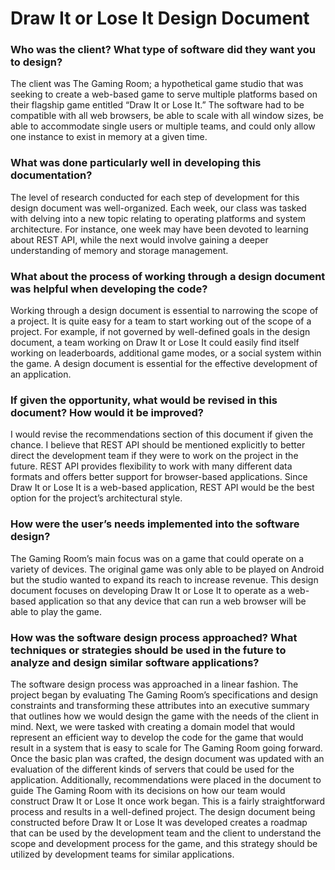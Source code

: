 # Draw It or Lose It Design Document

<h3>Who was the client? What type of software did they want you to design?</h3>
<p>The client was The Gaming Room; a hypothetical game studio that was seeking to create a web-based game to serve multiple platforms based on their flagship game entitled “Draw It or Lose It.” The software had to be compatible with all web browsers, be able to scale with all window sizes, be able to accommodate single users or multiple teams, and could only allow one instance to exist in memory at a given time.</p>

<h3>What was done particularly well in developing this documentation?</h3>
<p>The level of research conducted for each step of development for this design document was well-organized. Each week, our class was tasked with delving into a new topic relating to operating platforms and system architecture. For instance, one week may have been devoted to learning about REST API, while the next would involve gaining a deeper understanding of memory and storage management.</p>

<h3>What about the process of working through a design document was helpful when developing the code?</h3>
<p>Working through a design document is essential to narrowing the scope of a project. It is quite easy for a team to start working out of the scope of a project. For example, if not governed by well-defined goals in the design document, a team working on Draw It or Lose It could easily find itself working on leaderboards, additional game modes, or a social system within the game. A design document is essential for the effective development of an application.</p>

<h3>If given the opportunity, what would be revised in this document? How would it be improved?</h3>
<p>I would revise the recommendations section of this document if given the chance. I believe that REST API should be mentioned explicitly to better direct the development team if they were to work on the project in the future. REST API provides flexibility to work with many different data formats and offers better support for browser-based applications. Since Draw It or Lose It is a web-based application, REST API would be the best option for the project’s architectural style. </p>

<h3>How were the user’s needs implemented into the software design?</h3>
<p>The Gaming Room’s main focus was on a game that could operate on a variety of devices. The original game was only able to be played on Android but the studio wanted to expand its reach to increase revenue. This design document focuses on developing Draw It or Lose It to operate as a web-based application so that any device that can run a web browser will be able to play the game.</p>

<h3>How was the software design process approached? What techniques or strategies should be used in the future to analyze and design similar software applications?</h3>
<p>The software design process was approached in a linear fashion. The project began by evaluating The Gaming Room’s specifications and design constraints and transforming these attributes into an executive summary that outlines how we would design the game with the needs of the client in mind. Next, we were tasked with creating a domain model that would represent an efficient way to develop the code for the game that would result in a system that is easy to scale for The Gaming Room going forward. Once the basic plan was crafted, the design document was updated with an evaluation of the different kinds of servers that could be used for the application. Additionally, recommendations were placed in the document to guide The Gaming Room with its decisions on how our team would construct Draw It or Lose It once work began. This is a fairly straightforward process and results in a well-defined project. The design document being constructed before Draw It or Lose It was developed creates a roadmap that can be used by the development team and the client to understand the scope and development process for the game, and this strategy should be utilized by development teams for similar applications.</p>
